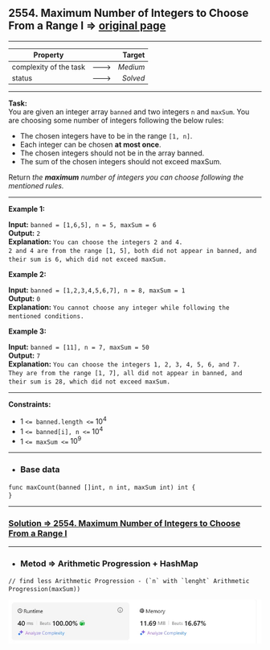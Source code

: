 ## 2554. Maximum Number of Integers to Choose From a Range I => [original page](https://leetcode.com/problems/maximum-number-of-integers-to-choose-from-a-range-i/description/ "https://leetcode.com/problems/maximum-number-of-integers-to-choose-from-a-range-i/description/")

---
| Property               |      |   Target |              
|------------------------|:----:|---------:|
| complexity of the task | ---> | _Medium_ |
| status                 | ---> | _Solved_ |

---
**Task:**  
You are given an integer array `banned` and two integers `n` and `maxSum`. You are choosing some number of integers following the below rules:

   * The chosen integers have to be in the range `[1, n]`.
   * Each integer can be chosen **at most once**.
   * The chosen integers should not be in the array banned.
   * The sum of the chosen integers should not exceed maxSum.

Return _the **maximum** number of integers you can choose following the mentioned rules._

---
**Example 1:**

**Input:** `banned = [1,6,5], n = 5, maxSum = 6`  
**Output:** `2`  
**Explanation:** `You can choose the integers 2 and 4.`  
`2 and 4 are from the range [1, 5], both did not appear in banned, and their sum is 6, which did not exceed maxSum.`  

**Example 2:**

**Input:** `banned = [1,2,3,4,5,6,7], n = 8, maxSum = 1`  
**Output:** `0`  
**Explanation:** `You cannot choose any integer while following the mentioned conditions.`  

**Example 3:**

**Input:** `banned = [11], n = 7, maxSum = 50`  
**Output:** `7`  
**Explanation:** `You can choose the integers 1, 2, 3, 4, 5, 6, and 7.`  
`They are from the range [1, 7], all did not appear in banned, and their sum is 28, which did not exceed maxSum.`  

---
**Constraints:**

  * $1$ `<= banned.length <=` $10^4$
  * $1$ `<= banned[i], n <=` $10^4$
  * $1$ `<= maxSum <=` $10^9$

---
* ### Base data

```Golang
func maxCount(banned []int, n int, maxSum int) int {	
}
```

---
### [Solution => 2554. Maximum Number of Integers to Choose From a Range I](https://github.com/Ekvo/Leetcode-problems/blob/main/Leetcode-Problems-List/2554-Maximum-Number-of-Integers-to-Choose-From-a-Range-I/leetcodetwofivefivefour.go "https://github.com/Ekvo/Leetcode-problems/blob/main/Leetcode-Problems-List/2554-Maximum-Number-of-Integers-to-Choose-From-a-Range-I/leetcodetwofivefivefour.go")

---
* ### Metod => Arithmetic Progression + HashMap
```Golang
// find less Arithmetic Progression - (`n` with `lenght` Arithmetic Progression(maxSum))
```

![submit](https://github.com/Ekvo/Leetcode-problems/blob/main/Leetcode-Problems-Submit-Screenshots/2554_Maximum_Number_of_Integers_to_Choose_From_a_Range_I.jpg)
 
